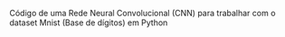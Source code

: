 Código de uma Rede Neural Convolucional (CNN) para trabalhar com o dataset Mnist (Base de dígitos) em Python